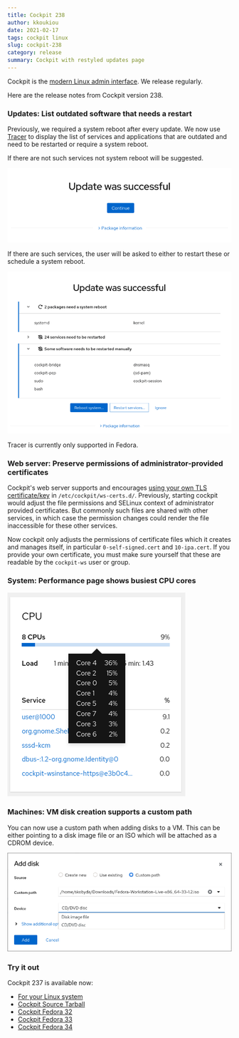 ```yaml
---
title: Cockpit 238
author: kkoukiou
date: 2021-02-17
tags: cockpit linux
slug: cockpit-238
category: release
summary: Cockpit with restyled updates page
---
```


Cockpit is the [modern Linux admin interface](https://cockpit-project.org/).  We release regularly.

Here are the release notes from Cockpit version 238.

### Updates: List outdated software that needs a restart

Previously, we required a system reboot after every update. We now use [Tracer](http://tracer-package.com/)
to display the list of services and applications that are outdated and need to be restarted or require a system reboot.

If there are not such services not system reboot will be suggested.

![Update no restart](/images/update-no-restart.png)

If there are such services, the user will be asked to either to restart these or schedule a system reboot.

![Update with restart](/images/update-with-restart.png)

Tracer is currently only supported in Fedora.

### Web server: Preserve permissions of administrator-provided certificates

Cockpit's web server supports and encourages [using your own TLS certificate/key](https://cockpit-project.org/guide/latest/https.html#https-certificates) in `/etc/cockpit/ws-certs.d/`.
Previously, starting cockpit would adjust the file permissions and SELinux context of administrator provided
certificates.  But commonly such files are shared with other services, in which case the permission changes could render
the file inaccessible for these other services.

Now cockpit only adjusts the permissions of certificate files which it creates and manages itself, in particular
`0-self-signed.cert` and `10-ipa.cert`. If you provide your own certificate, you must make sure yourself that these are
readable by the `cockpit-ws` user or group.

### System: Performance page shows busiest CPU cores

![CPU cores metrics](/images/metrics-cores.png)

### Machines: VM disk creation supports a custom path

You can now use a custom path when adding disks to a VM. This can be either pointing
to a disk image file or an ISO which will be attached as a CDROM device.

![Machines](/images/disk-iso.png)

### Try it out

Cockpit 237 is available now:

 * [For your Linux system](https://cockpit-project.org/running.html)
 * [Cockpit Source Tarball](https://github.com/cockpit-project/cockpit/releases/tag/238)
 * [Cockpit Fedora 32](https://bodhi.fedoraproject.org/updates/FEDORA-2021-f98214dae5)
 * [Cockpit Fedora 33](https://bodhi.fedoraproject.org/updates/FEDORA-2021-bf4a30e37d)
 * [Cockpit Fedora 34](https://bodhi.fedoraproject.org/updates/FEDORA-2021-db6f42b9df)
